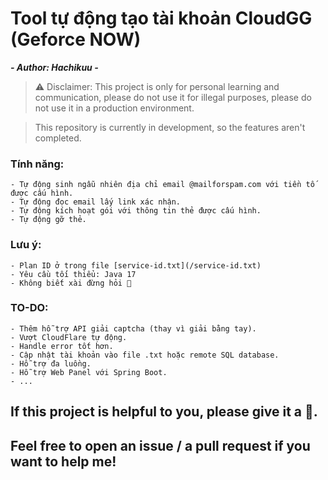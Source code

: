 # Tool tự động tạo tài khoản CloudGG (Geforce NOW)
***- Author: Hachikuu -***

> ⚠ Disclaimer: This project is only for personal learning and communication, please do not use it for illegal purposes, please do not use it in a production environment.

> This repository is currently in development, so the features aren't completed.

### Tính năng:
    - Tự động sinh ngẫu nhiên địa chỉ email @mailforspam.com với tiền tố được cấu hình.
    - Tự động đọc email lấy link xác nhận.
    - Tự động kích hoạt gói với thông tin thẻ được cấu hình.
    - Tự động gỡ thẻ.

### Lưu ý:
    - Plan ID ở trong file [service-id.txt](/service-id.txt)
    - Yêu cầu tối thiểu: Java 17
    - Không biết xài đừng hỏi 🐧

### TO-DO:
    - Thêm hỗ trợ API giải captcha (thay vì giải bằng tay).
    - Vượt CloudFlare tự động.
    - Handle error tốt hơn.
    - Cập nhật tài khoản vào file .txt hoặc remote SQL database.
    - Hỗ trợ đa luồng.
    - Hỗ trợ Web Panel với Spring Boot.
    - ...

## If this project is helpful to you, please give it a 🌟.
## Feel free to open an issue / a pull request if you want to help me!
